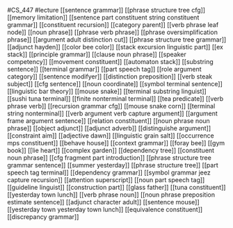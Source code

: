 #CS_447
#lecture
[[sentence grammar]]
[[phrase structure tree cfg]]
[[memory limitation]]
[[sentence part constituent string constituent grammar]]
[[constituent recursion]]
[[category parent]]
[[verb phrase leaf node]]
[[noun phrase]]
[[phrase verb phrase]]
[[phrase oversimplification phrase]]
[[argument adult distinction cut]]
[[phrase structure tree grammar]]
[[adjunct hayden]]
[[color bee color]]
[[stack excursion linguistic part]]
[[ex stack]]
[[principle grammar]]
[[clause noun phrase]]
[[speaker competency]]
[[movement constituent]]
[[automaton stack]]
[[substring sentence]]
[[terminal grammar]]
[[part speech tag]]
[[role argument category]]
[[sentence modifyer]]
[[distinction preposition]]
[[verb steak subject]]
[[cfg sentence]]
[[noun coordinate]]
[[symbol terminal sentence]]
[[linguistic bar theory]]
[[mouse snake]]
[[terminal substring linguist]]
[[sushi tuna terminal]]
[[finite nonterminal terminal]]
[[tea predicate]]
[[verb phrase verb]]
[[recursion grammar cfg]]
[[mouse snake corn]]
[[terminal string nonterminal]]
[[verb argument verb capture argument]]
[[argument frame argument sentence]]
[[relation constituent]]
[[noun phrase noun phrase]]
[[object adjunct]]
[[adjunct adverb]]
[[distinguishe argument]]
[[constraint aim]]
[[adjective dawn]]
[[linguistic grain salt]]
[[occurrence mps constituent]]
[[behave house]]
[[context grammar]]
[[foray bee]]
[[gym book]]
[[lie heart]]
[[complex garden]]
[[dependency tree]]
[[constituent noun phrase]]
[[cfg fragment part introduction]]
[[phrase structure tree grammar sentence]]
[[summer yesterday]]
[[phrase structure tree]]
[[part speech tag terminal]]
[[dependency grammar]]
[[symbol grammar jeez capture recursion]]
[[attention superscript]]
[[noun part speech tag]]
[[guideline linguist]]
[[construction part]]
[[glass father]]
[[tuna constituent]]
[[yesterday town lunch]]
[[verb phrase noun]]
[[noun phrase preposition estimate sentence]]
[[adjunct character adult]]
[[sentence mouse]]
[[yesterday town yesterday town lunch]]
[[equivalence constituent]]
[[discrepancy grammar]]
